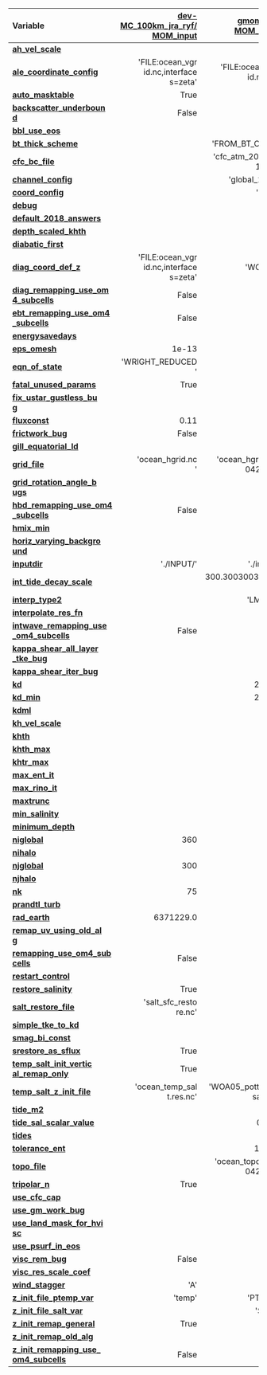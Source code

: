 | Variable                  | [dev-MC_100km_jra_ryf/<br>MOM_input](https://github.com/ACCESS-NRI/access-om3-configs/blob/3724a14919e6bf2139fece7382e9acb8a1cd2ff2/MOM_input) | [gmom_jra/<br>MOM_input](https://github.com/ACCESS-NRI/access-om3-configs/blob/4f9e72a2c32ca4f6873a6f9cfad288038da945f4/MOM_input) |
| :------------------------ | --------------: | --------------: |
| [**ah_vel_scale**         ](https://github.com/mom-ocean/MOM6/search?q=ah_vel_scale) |                 |             0.0 |
| [**ale_coordinate_config**](https://github.com/mom-ocean/MOM6/search?q=ale_coordinate_config) | 'FILE:ocean_vgr<br>id.nc,interface<br>s=zeta' | 'FILE:ocean_vgr<br>id.nc,dz' |
| [**auto_masktable**       ](https://github.com/mom-ocean/MOM6/search?q=auto_masktable) |            True |                 |
| [**backscatter_underboun<br>d**](https://github.com/mom-ocean/MOM6/search?q=backscatter_underbound) |      False |                 |
| [**bbl_use_eos**          ](https://github.com/mom-ocean/MOM6/search?q=bbl_use_eos) |                 |            True |
| [**bt_thick_scheme**      ](https://github.com/mom-ocean/MOM6/search?q=bt_thick_scheme) |                 |  'FROM_BT_CONT' |
| [**cfc_bc_file**          ](https://github.com/mom-ocean/MOM6/search?q=cfc_bc_file) |                 | 'cfc_atm_202303<br>10.nc' |
| [**channel_config**       ](https://github.com/mom-ocean/MOM6/search?q=channel_config) |                 |   'global_1deg' |
| [**coord_config**         ](https://github.com/mom-ocean/MOM6/search?q=coord_config) |                 |          'none' |
| [**debug**                ](https://github.com/mom-ocean/MOM6/search?q=debug) |                 |           False |
| [**default_2018_answers** ](https://github.com/mom-ocean/MOM6/search?q=default_2018_answers) |                 |           False |
| [**depth_scaled_khth**    ](https://github.com/mom-ocean/MOM6/search?q=depth_scaled_khth) |                 |           False |
| [**diabatic_first**       ](https://github.com/mom-ocean/MOM6/search?q=diabatic_first) |                 |            True |
| [**diag_coord_def_z**     ](https://github.com/mom-ocean/MOM6/search?q=diag_coord_def_z) | 'FILE:ocean_vgr<br>id.nc,interface<br>s=zeta' | 'WOA09' |
| [**diag_remapping_use_om<br>4_subcells**](https://github.com/mom-ocean/MOM6/search?q=diag_remapping_use_om4_subcells) | False |             |
| [**ebt_remapping_use_om4<br>_subcells**](https://github.com/mom-ocean/MOM6/search?q=ebt_remapping_use_om4_subcells) | False |              |
| [**energysavedays**       ](https://github.com/mom-ocean/MOM6/search?q=energysavedays) |                 |             1.0 |
| [**eps_omesh**            ](https://github.com/mom-ocean/MOM6/search?q=eps_omesh) |           1e-13 |                 |
| [**eqn_of_state**         ](https://github.com/mom-ocean/MOM6/search?q=eqn_of_state) | 'WRIGHT_REDUCED<br>' |            |
| [**fatal_unused_params**  ](https://github.com/mom-ocean/MOM6/search?q=fatal_unused_params) |            True |                 |
| [**fix_ustar_gustless_bu<br>g**](https://github.com/mom-ocean/MOM6/search?q=fix_ustar_gustless_bug) |            |            True |
| [**fluxconst**            ](https://github.com/mom-ocean/MOM6/search?q=fluxconst) |            0.11 |             0.5 |
| [**frictwork_bug**        ](https://github.com/mom-ocean/MOM6/search?q=frictwork_bug) |           False |                 |
| [**gill_equatorial_ld**   ](https://github.com/mom-ocean/MOM6/search?q=gill_equatorial_ld) |                 |            True |
| [**grid_file**            ](https://github.com/mom-ocean/MOM6/search?q=grid_file) | 'ocean_hgrid.nc<br>' | 'ocean_hgrid_23<br>0424.nc' |
| [**grid_rotation_angle_b<br>ugs**](https://github.com/mom-ocean/MOM6/search?q=grid_rotation_angle_bugs) |          |           False |
| [**hbd_remapping_use_om4<br>_subcells**](https://github.com/mom-ocean/MOM6/search?q=hbd_remapping_use_om4_subcells) | False |              |
| [**hmix_min**             ](https://github.com/mom-ocean/MOM6/search?q=hmix_min) |                 |             2.0 |
| [**horiz_varying_backgro<br>und**](https://github.com/mom-ocean/MOM6/search?q=horiz_varying_background) |          |            True |
| [**inputdir**             ](https://github.com/mom-ocean/MOM6/search?q=inputdir) |      './INPUT/' |      './input/' |
| [**int_tide_decay_scale** ](https://github.com/mom-ocean/MOM6/search?q=int_tide_decay_scale) |                 | 300.30030030030<br>03 |
| [**interp_type2**         ](https://github.com/mom-ocean/MOM6/search?q=interp_type2) |                 |         'LMD94' |
| [**interpolate_res_fn**   ](https://github.com/mom-ocean/MOM6/search?q=interpolate_res_fn) |                 |           False |
| [**intwave_remapping_use<br>_om4_subcells**](https://github.com/mom-ocean/MOM6/search?q=intwave_remapping_use_om4_subcells) | False |          |
| [**kappa_shear_all_layer<br>_tke_bug**](https://github.com/mom-ocean/MOM6/search?q=kappa_shear_all_layer_tke_bug) |     |           False |
| [**kappa_shear_iter_bug** ](https://github.com/mom-ocean/MOM6/search?q=kappa_shear_iter_bug) |                 |           False |
| [**kd**                   ](https://github.com/mom-ocean/MOM6/search?q=kd) |                 |           2e-05 |
| [**kd_min**               ](https://github.com/mom-ocean/MOM6/search?q=kd_min) |                 |           2e-06 |
| [**kdml**                 ](https://github.com/mom-ocean/MOM6/search?q=kdml) |                 |             0.0 |
| [**kh_vel_scale**         ](https://github.com/mom-ocean/MOM6/search?q=kh_vel_scale) |                 |             0.0 |
| [**khth**                 ](https://github.com/mom-ocean/MOM6/search?q=khth) |                 |             0.0 |
| [**khth_max**             ](https://github.com/mom-ocean/MOM6/search?q=khth_max) |                 |             0.0 |
| [**khtr_max**             ](https://github.com/mom-ocean/MOM6/search?q=khtr_max) |                 |             0.0 |
| [**max_ent_it**           ](https://github.com/mom-ocean/MOM6/search?q=max_ent_it) |                 |              20 |
| [**max_rino_it**          ](https://github.com/mom-ocean/MOM6/search?q=max_rino_it) |                 |              25 |
| [**maxtrunc**             ](https://github.com/mom-ocean/MOM6/search?q=maxtrunc) |                 |               0 |
| [**min_salinity**         ](https://github.com/mom-ocean/MOM6/search?q=min_salinity) |                 |             0.0 |
| [**minimum_depth**        ](https://github.com/mom-ocean/MOM6/search?q=minimum_depth) |                 |             0.5 |
| [**niglobal**             ](https://github.com/mom-ocean/MOM6/search?q=niglobal) |             360 |             320 |
| [**nihalo**               ](https://github.com/mom-ocean/MOM6/search?q=nihalo) |                 |               4 |
| [**njglobal**             ](https://github.com/mom-ocean/MOM6/search?q=njglobal) |             300 |             384 |
| [**njhalo**               ](https://github.com/mom-ocean/MOM6/search?q=njhalo) |                 |               4 |
| [**nk**                   ](https://github.com/mom-ocean/MOM6/search?q=nk) |              75 |              60 |
| [**prandtl_turb**         ](https://github.com/mom-ocean/MOM6/search?q=prandtl_turb) |                 |             1.0 |
| [**rad_earth**            ](https://github.com/mom-ocean/MOM6/search?q=rad_earth) |       6371229.0 |                 |
| [**remap_uv_using_old_al<br>g**](https://github.com/mom-ocean/MOM6/search?q=remap_uv_using_old_alg) |            |           False |
| [**remapping_use_om4_sub<br>cells**](https://github.com/mom-ocean/MOM6/search?q=remapping_use_om4_subcells) |  False |                 |
| [**restart_control**      ](https://github.com/mom-ocean/MOM6/search?q=restart_control) |                 |               3 |
| [**restore_salinity**     ](https://github.com/mom-ocean/MOM6/search?q=restore_salinity) |            True |           False |
| [**salt_restore_file**    ](https://github.com/mom-ocean/MOM6/search?q=salt_restore_file) | 'salt_sfc_resto<br>re.nc' |       |
| [**simple_tke_to_kd**     ](https://github.com/mom-ocean/MOM6/search?q=simple_tke_to_kd) |                 |            True |
| [**smag_bi_const**        ](https://github.com/mom-ocean/MOM6/search?q=smag_bi_const) |                 |            0.06 |
| [**srestore_as_sflux**    ](https://github.com/mom-ocean/MOM6/search?q=srestore_as_sflux) |            True |                 |
| [**temp_salt_init_vertic<br>al_remap_only**](https://github.com/mom-ocean/MOM6/search?q=temp_salt_init_vertical_remap_only) | True |           |
| [**temp_salt_z_init_file**](https://github.com/mom-ocean/MOM6/search?q=temp_salt_z_init_file) | 'ocean_temp_sal<br>t.res.nc' | 'WOA05_pottemp_<br>salt.nc' |
| [**tide_m2**              ](https://github.com/mom-ocean/MOM6/search?q=tide_m2) |                 |            True |
| [**tide_sal_scalar_value**](https://github.com/mom-ocean/MOM6/search?q=tide_sal_scalar_value) |                 |           0.094 |
| [**tides**                ](https://github.com/mom-ocean/MOM6/search?q=tides) |                 |            True |
| [**tolerance_ent**        ](https://github.com/mom-ocean/MOM6/search?q=tolerance_ent) |                 |           1e-05 |
| [**topo_file**            ](https://github.com/mom-ocean/MOM6/search?q=topo_file) |                 | 'ocean_topog_23<br>0424.nc' |
| [**tripolar_n**           ](https://github.com/mom-ocean/MOM6/search?q=tripolar_n) |            True |           False |
| [**use_cfc_cap**          ](https://github.com/mom-ocean/MOM6/search?q=use_cfc_cap) |                 |           False |
| [**use_gm_work_bug**      ](https://github.com/mom-ocean/MOM6/search?q=use_gm_work_bug) |                 |           False |
| [**use_land_mask_for_hvi<br>sc**](https://github.com/mom-ocean/MOM6/search?q=use_land_mask_for_hvisc) |           |            True |
| [**use_psurf_in_eos**     ](https://github.com/mom-ocean/MOM6/search?q=use_psurf_in_eos) |                 |            True |
| [**visc_rem_bug**         ](https://github.com/mom-ocean/MOM6/search?q=visc_rem_bug) |           False |                 |
| [**visc_res_scale_coef**  ](https://github.com/mom-ocean/MOM6/search?q=visc_res_scale_coef) |                 |             0.4 |
| [**wind_stagger**         ](https://github.com/mom-ocean/MOM6/search?q=wind_stagger) |             'A' |                 |
| [**z_init_file_ptemp_var**](https://github.com/mom-ocean/MOM6/search?q=z_init_file_ptemp_var) |          'temp' |         'PTEMP' |
| [**z_init_file_salt_var** ](https://github.com/mom-ocean/MOM6/search?q=z_init_file_salt_var) |                 |          'SALT' |
| [**z_init_remap_general** ](https://github.com/mom-ocean/MOM6/search?q=z_init_remap_general) |            True |                 |
| [**z_init_remap_old_alg** ](https://github.com/mom-ocean/MOM6/search?q=z_init_remap_old_alg) |                 |           False |
| [**z_init_remapping_use_<br>om4_subcells**](https://github.com/mom-ocean/MOM6/search?q=z_init_remapping_use_om4_subcells) | False |           |
